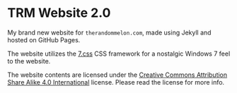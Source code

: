 # TRM Website 2.0
My brand new website for `therandommelon.com`, made using Jekyll and hosted on GitHub Pages.

The website utilizes the [7.css](https://khang-nd.github.io/7.css) CSS framework for a nostalgic Windows 7 feel to the website.

The website contents are licensed under the [Creative Commons Attribution Share Alike 4.0 International](https://github.com/TheRandomMelon/website/blob/master/LICENSE) license. Please read the license for more info.